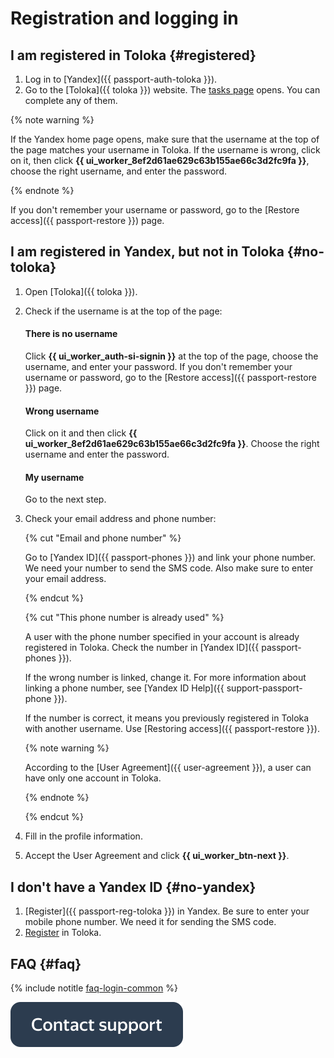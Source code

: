 # Registration and logging in

## I am registered in Toloka {#registered}

1. Log in to [Yandex]({{ passport-auth-toloka }}).
1. Go to the [Toloka]({{ toloka }}) website. The [tasks page](task-select.md) opens. You can complete any of them.

{% note warning %}

If the Yandex home page opens, make sure that the username at the top of the page matches your username in Toloka. If the username is wrong, click on it, then click **{{ ui_worker_8ef2d61ae629c63b155ae66c3d2fc9fa }}**, choose the right username, and enter the password.

{% endnote %}

If you don't remember your username or password, go to the [Restore access]({{ passport-restore }}) page.

## I am registered in Yandex, but not in Toloka {#no-toloka}

1. Open [Toloka]({{ toloka }}).
1. Check if the username is at the top of the page:
   #### There is no username

   Click **{{ ui_worker_auth-si-signin }}** at the top of the page, choose the username, and enter your password. If you don't remember your username or password, go to the [Restore access]({{ passport-restore }}) page.

   #### Wrong username
   Click on it and then click **{{ ui_worker_8ef2d61ae629c63b155ae66c3d2fc9fa }}**. Choose the right username and enter the password.

   #### My username
   Go to the next step.

1. Check your email address and phone number:

   {% cut "Email and phone number" %}

   Go to [Yandex ID]({{ passport-phones }}) and link your phone number. We need your number to send the SMS code. Also make sure to enter your email address.

   {% endcut %}

   {% cut "This phone number is already used" %}

   A user with the phone number specified in your account is already registered in Toloka. Check the number in [Yandex ID]({{ passport-phones }}).

   If the wrong number is linked, change it. For more information about linking a phone number, see [Yandex ID Help]({{ support-passport-phone }}).

   If the number is correct, it means you previously registered in Toloka with another username. Use [Restoring access]({{ passport-restore }}).

   {% note warning %}

   According to the [User Agreement]({{ user-agreement }}), a user can have only one account in Toloka.

   {% endnote %}

   {% endcut %}

1. Fill in the profile information.

1. Accept the User Agreement and click **{{ ui_worker_btn-next }}**.

## I don't have a Yandex ID {#no-yandex}

1. [Register]({{ passport-reg-toloka }}) in Yandex. Be sure to enter your mobile phone number. We need it for sending the SMS code.
1. [Register](#no-toloka) in Toloka.


## FAQ {#faq}

{% include notitle [faq-login-common](_includes/register/id-faq/login-common.md) %}

[![](assets/buttons/contact-support.svg)](troubleshooting/troubleshooting.md#registration)

